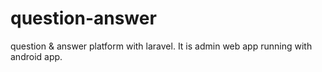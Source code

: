# question-answer
question &amp; answer platform with laravel. It is admin web app running with android app.

